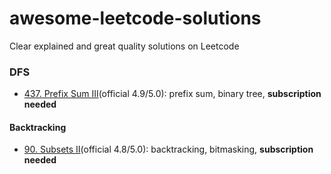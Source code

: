 # awesome-leetcode-solutions
Clear explained and great quality solutions on Leetcode

### DFS
- [437. Prefix Sum III](https://leetcode.com/problems/path-sum-iii/solutions/746489/path-sum-iii/)(official 4.9/5.0): prefix sum, binary tree, **subscription needed**

#### Backtracking
- [90. Subsets II](https://leetcode.com/problems/subsets-ii/solutions/1304408/subsets-ii/)(official 4.8/5.0): backtracking, bitmasking, **subscription needed**
